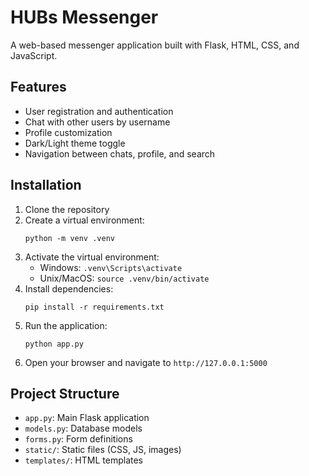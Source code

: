 # HUBs Messenger

A web-based messenger application built with Flask, HTML, CSS, and JavaScript.

## Features

- User registration and authentication
- Chat with other users by username
- Profile customization
- Dark/Light theme toggle
- Navigation between chats, profile, and search

## Installation

1. Clone the repository
2. Create a virtual environment:
   ```
   python -m venv .venv
   ```
3. Activate the virtual environment:
   - Windows: `.venv\Scripts\activate`
   - Unix/MacOS: `source .venv/bin/activate`
4. Install dependencies:
   ```
   pip install -r requirements.txt
   ```
5. Run the application:
   ```
   python app.py
   ```
6. Open your browser and navigate to `http://127.0.0.1:5000`

## Project Structure

- `app.py`: Main Flask application
- `models.py`: Database models
- `forms.py`: Form definitions
- `static/`: Static files (CSS, JS, images)
- `templates/`: HTML templates 